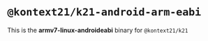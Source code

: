 # `@kontext21/k21-android-arm-eabi`

This is the **armv7-linux-androideabi** binary for `@kontext21/k21`
